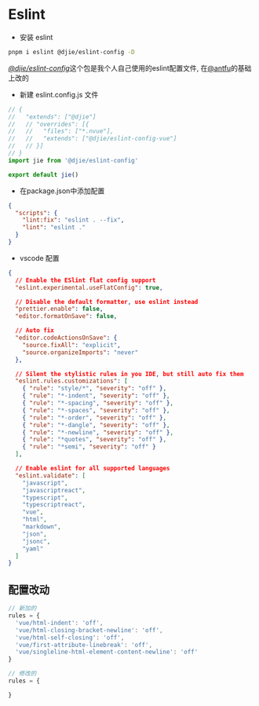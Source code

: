 # Eslint

- 安装 eslint

```sh
pnpm i eslint @djie/eslint-config -D
```

 [*@djie/eslint-config*](https://github.com/laihaojie/eslint-config)这个包是我个人自己使用的eslint配置文件, 在[@antfu](https://github.com/antfu/eslint-config)的基础上改的

- 新建 eslint.config.js 文件

```js
// {
//   "extends": ["@djie"]
//   // "overrides": [{
//   //   "files": ["*.nvue"],
//   //   "extends": ["@djie/eslint-config-vue"]
//   // }]
// }
import jie from '@djie/eslint-config'

export default jie()
```

- 在package.json中添加配置

```json
{
  "scripts": {
    "lint:fix": "eslint . --fix",
    "lint": "eslint ."
  }
}
```

- vscode 配置

```json
{
  // Enable the ESlint flat config support
  "eslint.experimental.useFlatConfig": true,

  // Disable the default formatter, use eslint instead
  "prettier.enable": false,
  "editor.formatOnSave": false,

  // Auto fix
  "editor.codeActionsOnSave": {
    "source.fixAll": "explicit",
    "source.organizeImports": "never"
  },

  // Silent the stylistic rules in you IDE, but still auto fix them
  "eslint.rules.customizations": [
    { "rule": "style/*", "severity": "off" },
    { "rule": "*-indent", "severity": "off" },
    { "rule": "*-spacing", "severity": "off" },
    { "rule": "*-spaces", "severity": "off" },
    { "rule": "*-order", "severity": "off" },
    { "rule": "*-dangle", "severity": "off" },
    { "rule": "*-newline", "severity": "off" },
    { "rule": "*quotes", "severity": "off" },
    { "rule": "*semi", "severity": "off" }
  ],

  // Enable eslint for all supported languages
  "eslint.validate": [
    "javascript",
    "javascriptreact",
    "typescript",
    "typescriptreact",
    "vue",
    "html",
    "markdown",
    "json",
    "jsonc",
    "yaml"
  ]
}
```

## 配置改动

```js
// 新加的
rules = {
  'vue/html-indent': 'off',
  'vue/html-closing-bracket-newline': 'off',
  'vue/html-self-closing': 'off',
  'vue/first-attribute-linebreak': 'off',
  'vue/singleline-html-element-content-newline': 'off'
}

// 修改的
rules = {

}
```
